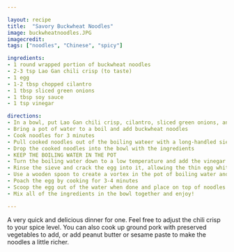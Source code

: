 ```yaml
---

layout: recipe
title:  "Savory Buckwheat Noodles"
image: buckwheatnoodles.JPG
imagecredit: 
tags: ["noodles", "Chinese", "spicy"]

ingredients:
- 1 round wrapped portion of buckwheat noodles
- 2-3 tsp Lao Gan chili crisp (to taste)
- 1 egg
- 1-2 tbsp chopped cilantro
- 1 tbsp sliced green onions
- 1 tbsp soy sauce
- 1 tsp vinegar

directions:
- In a bowl, put Lao Gan chili crisp, cilantro, sliced green onions, and soy sauce
- Bring a pot of water to a boil and add buckwheat noodles 
- Cook noodles for 3 minutes
- Pull cooked noodles out of the boiling wateer with a long-handled sieve
- Drop the cooked noodles into the bowl with the ingredients
- KEEP THE BOILING WATER IN THE POT
- Turn the boiling water down to a low temperature and add the vinegar
- Rinse the sieve and crack the egg into it, allowing the thin egg white liquid to be removed
- Use a wooden spoon to create a vortex in the pot of boiling water and drop the egg into the water
- Poach the egg by cooking for 3-4 minutes
- Scoop the egg out of the water when done and place on top of noodles
- Mix all of the ingredients in the bowl together and enjoy! 

---
```


A very quick and delicious dinner for one. Feel free to adjust the chili crisp to your spice level. You can also cook up ground pork with preserved vegetables to add, or add peanut butter or sesame paste to make the noodles a little richer. 
